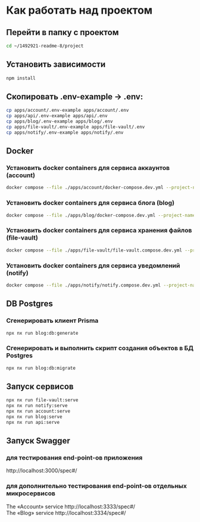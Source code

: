 # Как работать над проектом

## Перейти в папку с проектом
```bash
cd ~/1492921-readme-8/project
```
## Установить зависимости
```bash
npm install
```
## Скопировать .env-example -> .env:

```bash
cp apps/account/.env-example apps/account/.env
cp apps/api/.env-example apps/api/.env
cp apps/blog/.env-example apps/blog/.env
cp apps/file-vault/.env-example apps/file-vault/.env
cp apps/notify/.env-example apps/notify/.env
```
## Docker
### Установить docker containers для сервиса аккаунтов (account)
```bash
docker compose --file ./apps/account/docker-compose.dev.yml --project-name "readme-account" --env-file ./apps/account/.env up -d
```
### Установить docker containers для сервиса блога (blog)
```bash
docker compose --file ./apps/blog/docker-compose.dev.yml --project-name "readme-blog" --env-file ./apps/blog/.env up -d
```
### Установить docker containers для сервиса хранения файлов (file-vault)
```bash
docker compose --file ./apps/file-vault/file-vault.compose.dev.yml --project-name "readme-file-vault" --env-file ./apps/file-vault/.env up -d
```
### Установить docker containers для сервиса уведомлений (notify)
```bash
docker compose --file ./apps/notify/notify.compose.dev.yml --project-name "readme-notify" --env-file ./apps/notify/.env up -d
```
## DB Postgres
### Сгенерировать клиент Prisma
```bash
npx nx run blog:db:generate
```
### Сгенерировать и выполнить скрипт создания объектов в БД Postgres
```bash
npx nx run blog:db:migrate
```
## Запуск сервисов
```bash
npx nx run file-vault:serve
npx nx run notify:serve
npx nx run account:serve
npx nx run blog:serve
npx nx run api:serve
```
## Запуск Swagger 
### для тестирования end-point-ов приложения 
http://localhost:3000/spec#/

### для дополнительно тестирования end-point-ов отдельных микросервисов
The «Account» service
http://localhost:3333/spec#/
<br>
The «Blog» service
http://localhost:3334/spec#/       

